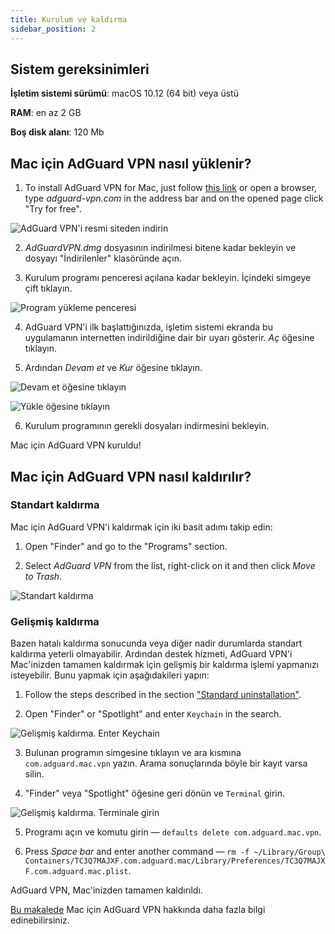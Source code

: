 ```yaml
---
title: Kurulum ve kaldırma
sidebar_position: 2
---
```


## Sistem gereksinimleri

**İşletim sistemi sürümü**: macOS 10.12 (64 bit) veya üstü

**RAM**: en az 2 GB

**Boş disk alanı**: 120 Mb


## Mac için AdGuard VPN nasıl yüklenir?

1. To install AdGuard VPN for Mac, just follow [this link](https://agrd.io/mac_vpn) or open a browser, type *adguard-vpn.com* in the address bar and on the opened page click "Try for free".

![AdGuard VPN'i resmi siteden indirin](https://cdn.adguard.com/public/Adguard/kb/vpn-install/mac-install-en.png)

2. *AdGuardVPN.dmg* dosyasının indirilmesi bitene kadar bekleyin ve dosyayı "İndirilenler" klasöründe açın.

3. Kurulum programı penceresi açılana kadar bekleyin. İçindeki simgeye çift tıklayın.

![Program yükleme penceresi](https://cdn.adguard.com/public/Adguard/kb/vpn-install/mac-install-ru-1.png)

4. AdGuard VPN'i ilk başlattığınızda, işletim sistemi ekranda bu uygulamanın internetten indirildiğine dair bir uyarı gösterir. *Aç* öğesine tıklayın.

5. Ardından *Devam et* ve *Kur* öğesine tıklayın.

![Devam et öğesine tıklayın](https://cdn.adguard.com/public/Adguard/kb/vpn-install/mac-install-2-en.png)

![Yükle öğesine tıklayın](https://cdn.adguard.com/public/Adguard/kb/vpn-install/mac-install-3-en.png)

6. Kurulum programının gerekli dosyaları indirmesini bekleyin.

Mac için AdGuard VPN kuruldu!


## Mac için AdGuard VPN nasıl kaldırılır?

### Standart kaldırma

Mac için AdGuard VPN'i kaldırmak için iki basit adımı takip edin:

1. Open "Finder" and go to the "Programs" section.

2. Select *AdGuard VPN* from the list, right-click on it and then click *Move to Trash*.

![Standart kaldırma](https://cdn.adguard.com/public/Adguard/kb/vpn-install/mac-uninstall-1-en.png)


### Gelişmiş kaldırma

Bazen hatalı kaldırma sonucunda veya diğer nadir durumlarda standart kaldırma yeterli olmayabilir. Ardından destek hizmeti, AdGuard VPN'i Mac'inizden tamamen kaldırmak için gelişmiş bir kaldırma işlemi yapmanızı isteyebilir. Bunu yapmak için aşağıdakileri yapın:

1. Follow the steps described in the section ["Standard uninstallation"](#how-to-uninstall-adguard-vpn-for-mac).

2. Open "Finder" or "Spotlight" and enter `Keychain` in the search.

![Gelişmiş kaldırma. Enter Keychain](https://cdn.adguard.com/public/Adguard/kb/vpn-install/mac-key-chain-en.png)

3. Bulunan programın simgesine tıklayın ve ara kısmına `com.adguard.mac.vpn` yazın. Arama sonuçlarında böyle bir kayıt varsa silin.

4. "Finder" veya "Spotlight" öğesine geri dönün ve `Terminal` girin.

![Gelişmiş kaldırma. Terminale girin](https://cdn.adguard.com/public/Adguard/kb/vpn-install/mac-terminal-en.png)

5. Programı açın ve komutu girin — `defaults delete com.adguard.mac.vpn`.

6. Press *Space bar* and enter another command — `rm -f ~/Library/Group\ Containers/TC3Q7MAJXF.com.adguard.mac/Library/Preferences/TC3Q7MAJXF.com.adguard.mac.plist`.

AdGuard VPN, Mac'inizden tamamen kaldırıldı.

[Bu makalede](/adguard-vpn-for-mac/overview.md) Mac için AdGuard VPN hakkında daha fazla bilgi edinebilirsiniz.